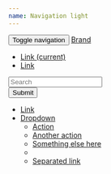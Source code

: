 ```yaml
---
name: Navigation light
---
```

<nav class="navbar" role="navigation">
    <div class="container-fluid">
        <!-- Brand and toggle get grouped for better mobile display -->
        <div class="navbar-header">
            <button type="button" class="navbar-toggle collapsed" data-toggle="collapse" data-target="#bs-example-navbar-collapse-1">
                <span class="sr-only">Toggle navigation</span>
                <span class="icon-bar"></span>
                <span class="icon-bar"></span>
                <span class="icon-bar"></span>
            </button>
            <a class="navbar-brand" href="#">Brand</a>
        </div>
        <!-- Collect the nav links, forms, and other content for toggling -->
        <div class="collapse navbar-collapse" id="bs-example-navbar-collapse-1">
            <ul class="nav navbar-nav">
                <li class="active">
                    <a href="#">
                        Link <span class="sr-only">(current)</span>
                    </a>
                </li>
                <li><a href="#">Link</a></li>
            </ul>
            <form class="navbar-form navbar-left" role="search">
                <div class="form-group">
                    <input type="text" class="form-control" placeholder="Search">
                </div>
                <button type="submit" class="btn btn-default">Submit</button>
            </form>
            <ul class="nav navbar-nav navbar-right">
                <li><a href="#">Link</a></li>
                <li class="dropdown">
                    <a href="#" class="dropdown-toggle" data-toggle="dropdown" role="button" aria-expanded="false">Dropdown <span class="caret"></span></a>
                    <ul class="dropdown-menu" role="menu">
                        <li><a href="#">Action</a></li>
                        <li><a href="#">Another action</a></li>
                        <li><a href="#">Something else here</a></li>
                        <li class="divider"></li>
                        <li><a href="#">Separated link</a></li>
                    </ul>
                </li>
            </ul>
        </div>
    </div>
</nav>

